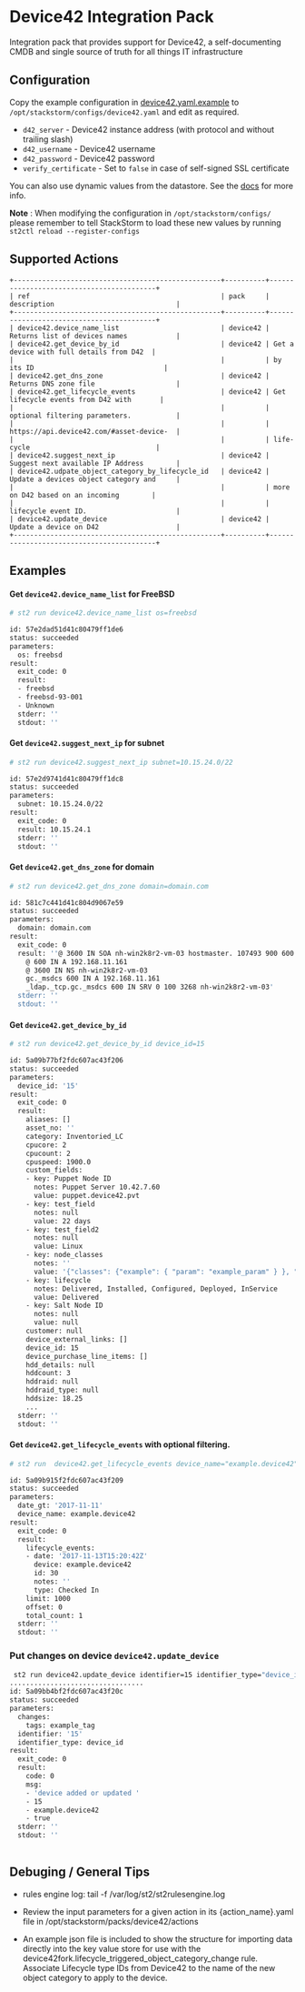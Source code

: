 # Device42 Integration Pack

Integration pack that provides support for Device42, a self-documenting CMDB and single source of truth for all things
IT infrastructure

## Configuration

Copy the example configuration in [device42.yaml.example](./device42.yaml.example)
to `/opt/stackstorm/configs/device42.yaml` and edit as required.

* `d42_server` - Device42 instance address (with protocol and without trailing slash)
* `d42_username` - Device42 username
* `d42_password` - Device42 password
* `verify_certificate` - Set to `false` in case of self-signed SSL certificate

You can also use dynamic values from the datastore. See the
[docs](https://docs.stackstorm.com/reference/pack_configs.html) for more info.

**Note** : When modifying the configuration in `/opt/stackstorm/configs/` please
           remember to tell StackStorm to load these new values by running
           `st2ctl reload --register-configs`

## Supported Actions
```
+---------------------------------------------------+----------+------------------------------------------+
| ref                                               | pack     | description                              |
+---------------------------------------------------+----------+------------------------------------------+
| device42.device_name_list                         | device42 | Returns list of devices names            |
| device42.get_device_by_id                         | device42 | Get a device with full details from D42  |
|                                                   |          | by its ID                                |
| device42.get_dns_zone                             | device42 | Returns DNS zone file                    |
| device42.get_lifecycle_events                     | device42 | Get lifecycle events from D42 with       |
|                                                   |          | optional filtering parameters.           |
|                                                   |          | https://api.device42.com/#asset-device-  |
|                                                   |          | life-cycle                               |
| device42.suggest_next_ip                          | device42 | Suggest next available IP Address        |
| device42.udpate_object_category_by_lifecycle_id   | device42 | Update a devices object category and     |
|                                                   |          | more  on D42 based on an incoming        |
|                                                   |          | lifecycle event ID.                      |
| device42.update_device                            | device42 | Update a device on D42                   |
+---------------------------------------------------+----------+------------------------------------------+
```

## Examples

#### Get `device42.device_name_list` for FreeBSD
```sh
# st2 run device42.device_name_list os=freebsd

id: 57e2dad51d41c80479ff1de6
status: succeeded
parameters:
  os: freebsd
result:
  exit_code: 0
  result:
  - freebsd
  - freebsd-93-001
  - Unknown
  stderr: ''
  stdout: ''
```

#### Get `device42.suggest_next_ip` for subnet
```sh
# st2 run device42.suggest_next_ip subnet=10.15.24.0/22

id: 57e2d9741d41c80479ff1dc8
status: succeeded
parameters:
  subnet: 10.15.24.0/22
result:
  exit_code: 0
  result: 10.15.24.1
  stderr: ''
  stdout: ''
```

#### Get `device42.get_dns_zone` for domain
```sh
# st2 run device42.get_dns_zone domain=domain.com

id: 581c7c441d41c804d9067e59
status: succeeded
parameters:
  domain: domain.com
result:
  exit_code: 0
  result: ''@ 3600 IN SOA nh-win2k8r2-vm-03 hostmaster. 107493 900 600 86400 3600       
    @ 600 IN A 192.168.11.161       
    @ 3600 IN NS nh-win2k8r2-vm-03            
    gc._msdcs 600 IN A 192.168.11.161                  
    _ldap._tcp.gc._msdcs 600 IN SRV 0 100 3268 nh-win2k8r2-vm-03'
  stderr: ''
  stdout: ''
```

#### Get `device42.get_device_by_id`  
```sh 
# st2 run device42.get_device_by_id device_id=15 

id: 5a09b77bf2fdc607ac43f206
status: succeeded
parameters: 
  device_id: '15'
result: 
  exit_code: 0
  result:
    aliases: []
    asset_no: ''
    category: Inventoried_LC
    cpucore: 2
    cpucount: 2
    cpuspeed: 1900.0
    custom_fields:
    - key: Puppet Node ID
      notes: Puppet Server 10.42.7.60
      value: puppet.device42.pvt
    - key: test_field
      notes: null
      value: 22 days
    - key: test_field2
      notes: null
      value: Linux
    - key: node_classes
      notes: ''
      value: '{"classes": {"example": { "param": "example_param" } }, "environment": "production" }'
    - key: lifecycle
      notes: Delivered, Installed, Configured, Deployed, InService
      value: Delivered
    - key: Salt Node ID
      notes: null
      value: null
    customer: null
    device_external_links: []
    device_id: 15
    device_purchase_line_items: []
    hdd_details: null
    hddcount: 3
    hddraid: null
    hddraid_type: null
    hddsize: 18.25
    ...
  stderr: ''
  stdout: ''
```

#### Get `device42.get_lifecycle_events` with optional filtering. 
```sh
# st2 run  device42.get_lifecycle_events device_name="example.device42" date_gt="2017-11-11"  

id: 5a09b915f2fdc607ac43f209
status: succeeded
parameters: 
  date_gt: '2017-11-11'
  device_name: example.device42
result: 
  exit_code: 0
  result:
    lifecycle_events:
    - date: '2017-11-13T15:20:42Z'
      device: example.device42
      id: 30
      notes: ''
      type: Checked In
    limit: 1000
    offset: 0
    total_count: 1
  stderr: ''
  stdout: ''
```

### Put changes on device `device42.update_device` 
```sh
 st2 run device42.update_device identifier=15 identifier_type="device_id" changes='{"tags":"example_tag"}'
.................................
id: 5a09bb4bf2fdc607ac43f20c
status: succeeded
parameters: 
  changes:
    tags: example_tag
  identifier: '15'
  identifier_type: device_id
result: 
  exit_code: 0
  result:
    code: 0
    msg:
    - 'device added or updated '
    - 15
    - example.device42
    - true
  stderr: ''
  stdout: ''
  

```

## Debuging / General Tips 

- rules engine log: tail -f /var/log/st2/st2rulesengine.log

- Review the input parameters for a given action in its {action_name}.yaml file in /opt/stackstorm/packs/device42/actions

- An example json file is included to show the structure for importing data directly into the key value store for use with the device42fork.lifecycle_triggered_object_category_change rule. Associate Lifecycle type IDs from Device42 to the name of the new object category to apply to the device.    
